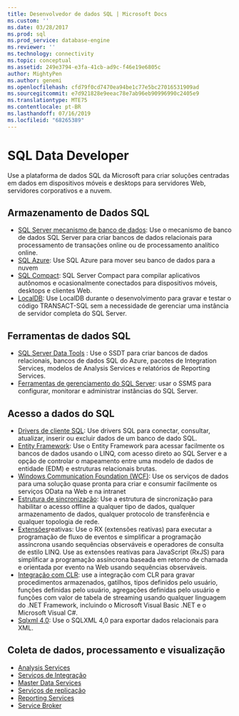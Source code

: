 ```yaml
---
title: Desenvolvedor de dados SQL | Microsoft Docs
ms.custom: ''
ms.date: 03/28/2017
ms.prod: sql
ms.prod_service: database-engine
ms.reviewer: ''
ms.technology: connectivity
ms.topic: conceptual
ms.assetid: 249e3794-e3fa-41cb-ad9c-f46e19e6805c
author: MightyPen
ms.author: genemi
ms.openlocfilehash: cfd79f0cd7470ea94be1c77e5bc27016531909ad
ms.sourcegitcommit: e7d921828e9eeac78e7ab96eb90996990c2405e9
ms.translationtype: MTE75
ms.contentlocale: pt-BR
ms.lasthandoff: 07/16/2019
ms.locfileid: "68265389"
---
```

# <a name="sql-data-developer"></a>SQL Data Developer
Use a plataforma de dados SQL da Microsoft para criar soluções centradas em dados em dispositivos móveis e desktops para servidores Web, servidores corporativos e a nuvem.  

## <a name="sql-data-storage"></a>Armazenamento de Dados SQL
* [SQL Server mecanismo de banco de dados](../database-engine/configure-windows/sql-server-database-engine.md): Use o mecanismo de banco de dados SQL Server para criar bancos de dados relacionais para processamento de transações online ou de processamento analítico online. 
* [SQL Azure](https://docs.microsoft.com/azure/sql-database/): Use SQL Azure para mover seu banco de dados para a nuvem 
* [SQL Compact](https://www.microsoft.com/download/details.aspx?id=17876): SQL Server Compact para compilar aplicativos autônomos e ocasionalmente conectados para dispositivos móveis, desktops e clientes Web.
* [LocalDB](../database-engine/configure-windows/sql-server-2016-express-localdb.md): Use LocalDB durante o desenvolvimento para gravar e testar o código TRANSACT-SQL sem a necessidade de gerenciar uma instância de servidor completa do SQL Server.

## <a name="sql-data-tools"></a>Ferramentas de dados SQL
* [SQL Server Data Tools](../ssdt/download-sql-server-data-tools-ssdt.md) : Use o SSDT para criar bancos de dados relacionais, bancos de dados SQL do Azure, pacotes de Integration Services, modelos de Analysis Services e relatórios de Reporting Services.
* [Ferramentas de gerenciamento do SQL Server](../ssms/download-sql-server-management-studio-ssms.md): usar o SSMS para configurar, monitorar e administrar instâncias do SQL Server.

## <a name="sql-data-access"></a>Acesso a dados do SQL
* [Drivers de cliente SQL](sql-connection-libraries.md): Use drivers SQL para conectar, consultar, atualizar, inserir ou excluir dados de um banco de dado SQL.
* [Entity Framework](https://msdn.microsoft.com/library/gg696172.aspx): Use o Entity Framework para acessar facilmente os bancos de dados usando o LINQ, com acesso direto ao SQL Server e a opção de controlar o mapeamento entre uma modelo de dados de entidade (EDM) e estruturas relacionais brutas. 
* [Windows Communication Foundation (WCF)](https://msdn.microsoft.com/library/dd456779.aspx): Use os serviços de dados para uma solução quase pronta para criar e consumir facilmente os serviços OData na Web e na intranet
* [Estrutura de sincronização](https://msdn.microsoft.com/library/jj839436.aspx): Use a estrutura de sincronização para habilitar o acesso offline a qualquer tipo de dados, qualquer armazenamento de dados, qualquer protocolo de transferência e qualquer topologia de rede.
* [Extensões](https://msdn.microsoft.com/library/hh242985.aspx)reativas: Use o RX (extensões reativas) para executar a programação de fluxo de eventos e simplificar a programação assíncrona usando sequências observáveis e operadores de consulta de estilo LINQ.  Use as extensões reativas para JavaScript (RxJS) para simplificar a programação assíncrona baseada em retorno de chamada e orientada por evento na Web usando sequências observáveis.
* [Integração com CLR](../relational-databases/clr-integration/common-language-runtime-clr-integration-programming-concepts.md): use a integração com CLR para gravar procedimentos armazenados, gatilhos, tipos definidos pelo usuário, funções definidas pelo usuário, agregações definidas pelo usuário e funções com valor de tabela de streaming usando qualquer linguagem do .NET Framework, incluindo o Microsoft Visual Basic .NET e o Microsoft Visual C#. 
* [Sqlxml 4,0](../relational-databases/sqlxml/sqlxml-4-0-programming-concepts.md): Use o SQLXML 4,0 para exportar dados relacionais para XML.

## <a name="data-collection-processing-and-visualization"></a>Coleta de dados, processamento e visualização
* [Analysis Services](../analysis-services/analysis-services-developer-documentation.md)
* [Serviços de Integração](../integration-services/integration-services-developer-documentation.md)  
* [Master Data Services](../master-data-services/develop/master-data-services-developer-documentation.md)
* [Serviços de replicação](../relational-databases/replication/concepts/replication-developer-documentation.md)
* [Reporting Services](../reporting-services/reporting-services-developer-documentation.md)
* [Service Broker](../database-engine/configure-windows/sql-server-service-broker.md)


 
